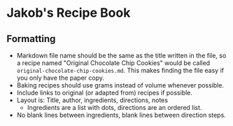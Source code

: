 # Jakob's Recipe Book
## Formatting
* Markdown file name should be the same as the title written in the file, so a recipe named "Original Chocolate Chip Cookies" would be called `original-chocolate-chip-cookies.md`. This makes finding the file easy if you only have the paper copy.
* Baking recipes should use grams instead of volume whenever possible.
* Include links to original (or adapted from) recipes if possible.
* Layout is: Title, author, ingredients, directions, notes
    - Ingredients are a list with dots, directions are an ordered list.
* No blank lines between ingredients, blank lines between direction steps. 